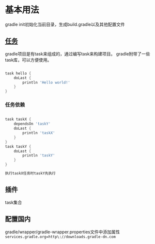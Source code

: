 
# 基本用法

gradle init初始化当前目录，生成build.gradle以及其他配置文件

## [任务](https://docs.gradle.org/current/userguide/tutorial_using_tasks.html)

gradle项目是有task来组成的，通过编写task来构建项目。 gradle附带了一些task库，可以方便使用。

```groovy

task hello {
    doLast {
        println 'Hello world!'
    }
}

```

### 任务依赖

```groovy

task taskX {
    dependsOn 'taskY'
    doLast {
        println 'taskX'
    }
}
task taskY {
    doLast {
        println 'taskY'
    }
}

执行taskX任务时taskY先执行
```

## 插件

task集合


## 配置国内

gradle/wrapper/gradle-wrapper.properties文件中添加属性`services.gradle.org=http\://downloads.gradle-dn.com`